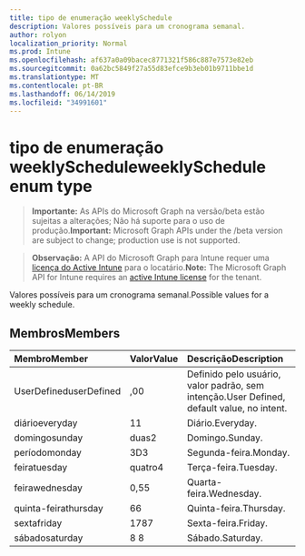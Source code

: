 ```yaml
---
title: tipo de enumeração weeklySchedule
description: Valores possíveis para um cronograma semanal.
author: rolyon
localization_priority: Normal
ms.prod: Intune
ms.openlocfilehash: af637a0a09bacec8771321f586c887e7573e82eb
ms.sourcegitcommit: 0a62bc5849f27a55d83efce9b3eb01b9711bbe1d
ms.translationtype: MT
ms.contentlocale: pt-BR
ms.lasthandoff: 06/14/2019
ms.locfileid: "34991601"
---
```

# <a name="weeklyschedule-enum-type"></a><span data-ttu-id="e45c2-103">tipo de enumeração weeklySchedule</span><span class="sxs-lookup"><span data-stu-id="e45c2-103">weeklySchedule enum type</span></span>

> <span data-ttu-id="e45c2-104">**Importante:** As APIs do Microsoft Graph na versão/beta estão sujeitas a alterações; Não há suporte para o uso de produção.</span><span class="sxs-lookup"><span data-stu-id="e45c2-104">**Important:** Microsoft Graph APIs under the /beta version are subject to change; production use is not supported.</span></span>

> <span data-ttu-id="e45c2-105">**Observação:** A API do Microsoft Graph para Intune requer uma [licença do Active Intune](https://go.microsoft.com/fwlink/?linkid=839381) para o locatário.</span><span class="sxs-lookup"><span data-stu-id="e45c2-105">**Note:** The Microsoft Graph API for Intune requires an [active Intune license](https://go.microsoft.com/fwlink/?linkid=839381) for the tenant.</span></span>

<span data-ttu-id="e45c2-106">Valores possíveis para um cronograma semanal.</span><span class="sxs-lookup"><span data-stu-id="e45c2-106">Possible values for a weekly schedule.</span></span>

## <a name="members"></a><span data-ttu-id="e45c2-107">Membros</span><span class="sxs-lookup"><span data-stu-id="e45c2-107">Members</span></span>
|<span data-ttu-id="e45c2-108">Membro</span><span class="sxs-lookup"><span data-stu-id="e45c2-108">Member</span></span>|<span data-ttu-id="e45c2-109">Valor</span><span class="sxs-lookup"><span data-stu-id="e45c2-109">Value</span></span>|<span data-ttu-id="e45c2-110">Descrição</span><span class="sxs-lookup"><span data-stu-id="e45c2-110">Description</span></span>|
|:---|:---|:---|
|<span data-ttu-id="e45c2-111">UserDefined</span><span class="sxs-lookup"><span data-stu-id="e45c2-111">userDefined</span></span>|<span data-ttu-id="e45c2-112">,0</span><span class="sxs-lookup"><span data-stu-id="e45c2-112">0</span></span>|<span data-ttu-id="e45c2-113">Definido pelo usuário, valor padrão, sem intenção.</span><span class="sxs-lookup"><span data-stu-id="e45c2-113">User Defined, default value, no intent.</span></span>|
|<span data-ttu-id="e45c2-114">diário</span><span class="sxs-lookup"><span data-stu-id="e45c2-114">everyday</span></span>|<span data-ttu-id="e45c2-115">1</span><span class="sxs-lookup"><span data-stu-id="e45c2-115">1</span></span>|<span data-ttu-id="e45c2-116">Diário.</span><span class="sxs-lookup"><span data-stu-id="e45c2-116">Everyday.</span></span>|
|<span data-ttu-id="e45c2-117">domingo</span><span class="sxs-lookup"><span data-stu-id="e45c2-117">sunday</span></span>|<span data-ttu-id="e45c2-118">duas</span><span class="sxs-lookup"><span data-stu-id="e45c2-118">2</span></span>|<span data-ttu-id="e45c2-119">Domingo.</span><span class="sxs-lookup"><span data-stu-id="e45c2-119">Sunday.</span></span>|
|<span data-ttu-id="e45c2-120">período</span><span class="sxs-lookup"><span data-stu-id="e45c2-120">monday</span></span>|<span data-ttu-id="e45c2-121">3D</span><span class="sxs-lookup"><span data-stu-id="e45c2-121">3</span></span>|<span data-ttu-id="e45c2-122">Segunda-feira.</span><span class="sxs-lookup"><span data-stu-id="e45c2-122">Monday.</span></span>|
|<span data-ttu-id="e45c2-123">feira</span><span class="sxs-lookup"><span data-stu-id="e45c2-123">tuesday</span></span>|<span data-ttu-id="e45c2-124">quatro</span><span class="sxs-lookup"><span data-stu-id="e45c2-124">4</span></span>|<span data-ttu-id="e45c2-125">Terça-feira.</span><span class="sxs-lookup"><span data-stu-id="e45c2-125">Tuesday.</span></span>|
|<span data-ttu-id="e45c2-126">feira</span><span class="sxs-lookup"><span data-stu-id="e45c2-126">wednesday</span></span>|<span data-ttu-id="e45c2-127">0,5</span><span class="sxs-lookup"><span data-stu-id="e45c2-127">5</span></span>|<span data-ttu-id="e45c2-128">Quarta-feira.</span><span class="sxs-lookup"><span data-stu-id="e45c2-128">Wednesday.</span></span>|
|<span data-ttu-id="e45c2-129">quinta-feira</span><span class="sxs-lookup"><span data-stu-id="e45c2-129">thursday</span></span>|<span data-ttu-id="e45c2-130">6</span><span class="sxs-lookup"><span data-stu-id="e45c2-130">6</span></span>|<span data-ttu-id="e45c2-131">Quinta-feira.</span><span class="sxs-lookup"><span data-stu-id="e45c2-131">Thursday.</span></span>|
|<span data-ttu-id="e45c2-132">sexta</span><span class="sxs-lookup"><span data-stu-id="e45c2-132">friday</span></span>|<span data-ttu-id="e45c2-133">178</span><span class="sxs-lookup"><span data-stu-id="e45c2-133">7</span></span>|<span data-ttu-id="e45c2-134">Sexta-feira.</span><span class="sxs-lookup"><span data-stu-id="e45c2-134">Friday.</span></span>|
|<span data-ttu-id="e45c2-135">sábado</span><span class="sxs-lookup"><span data-stu-id="e45c2-135">saturday</span></span>|<span data-ttu-id="e45c2-136">8 </span><span class="sxs-lookup"><span data-stu-id="e45c2-136">8</span></span>|<span data-ttu-id="e45c2-137">Sábado.</span><span class="sxs-lookup"><span data-stu-id="e45c2-137">Saturday.</span></span>|





